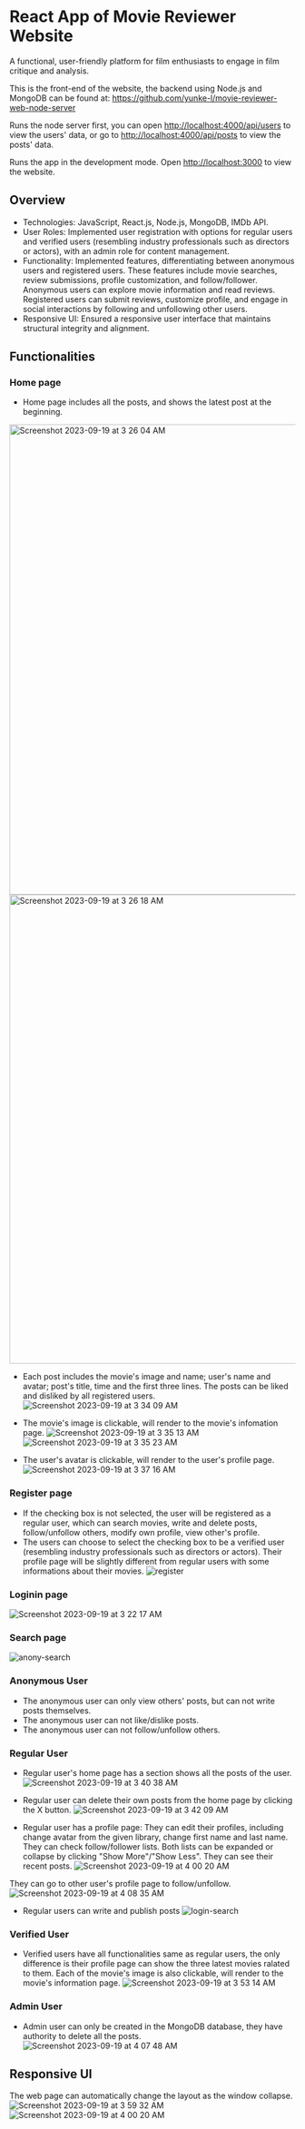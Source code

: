 # React App of Movie Reviewer Website
A functional, user-friendly platform for film enthusiasts to engage in film critique and analysis. 

This is the front-end of the website, the backend using Node.js and MongoDB can be found at: https://github.com/yunke-l/movie-reviewer-web-node-server   
  
Runs the node server first, you can open [http://localhost:4000/api/users](http://localhost:4000/api/users) to view the users' data, or go to [http://localhost:4000/api/posts](http://localhost:4000/api/posts) to view the posts' data. 

Runs the app in the development mode.
Open [http://localhost:3000](http://localhost:3000) to view the website.


## Overview
* Technologies: JavaScript, React.js, Node.js, MongoDB, IMDb API.
* User Roles: Implemented user registration with options for regular users and verified users (resembling industry professionals such as directors or actors), with an admin role for content management.
* Functionality: Implemented features, differentiating between anonymous users and registered users. These features include movie searches, review submissions, profile customization, and follow/follower. Anonymous users can explore movie information and read reviews. Registered users can submit reviews, customize profile, and engage in social interactions by following and unfollowing other users.
* Responsive UI: Ensured a responsive user interface that maintains structural integrity and alignment.

## Functionalities
### Home page
* Home page includes all the posts, and shows the latest post at the beginning. 
<img width="829" alt="Screenshot 2023-09-19 at 3 26 04 AM" src="https://github.com/yunke-l/movie-reviewer-web-react-app/assets/66773247/fd3655ec-c61a-4264-aa8d-298c2371d9b4">
<img width="827" alt="Screenshot 2023-09-19 at 3 26 18 AM" src="https://github.com/yunke-l/movie-reviewer-web-react-app/assets/66773247/313a25e3-4c30-48e8-8076-4e779b1009de">
 
* Each post includes the movie's image and name; user's name and avatar; post's title, time and the first three lines. The posts can be liked and disliked by all registered users.
![Screenshot 2023-09-19 at 3 34 09 AM](https://github.com/yunke-l/movie-reviewer-web-react-app/assets/66773247/00266c08-ea4f-4c0b-99c4-29671719790c)
 
* The movie's image is clickable, will render to the movie's infomation page.
![Screenshot 2023-09-19 at 3 35 13 AM](https://github.com/yunke-l/movie-reviewer-web-react-app/assets/66773247/cdc38711-fdf5-4818-8ef6-1cc5d8f47ff6)
![Screenshot 2023-09-19 at 3 35 23 AM](https://github.com/yunke-l/movie-reviewer-web-react-app/assets/66773247/1aba46e7-ef79-49e5-bc15-933b269bd5fe)
 
* The user's avatar is clickable, will render to the user's profile page.
![Screenshot 2023-09-19 at 3 37 16 AM](https://github.com/yunke-l/movie-reviewer-web-react-app/assets/66773247/cefc420e-3306-4592-8f9d-b00d1c6d4a51)
 

### Register page
* If the checking box is not selected, the user will be registered as a regular user, which can search movies, write and delete posts, follow/unfollow others, modify own profile, view other's profile.
* The users can choose to select the checking box to be a verified user (resembling industry professionals such as directors or actors). Their profile page will be slightly different from regular users with some informations about their movies.
![register](https://github.com/yunke-l/movie-reviewer-web-react-app/assets/66773247/e8ef4b06-d117-4a0b-8dee-508eb4815efd)
 
### Loginin page
![Screenshot 2023-09-19 at 3 22 17 AM](https://github.com/yunke-l/movie-reviewer-web-react-app/assets/66773247/cca41186-5229-4fb3-a158-800aa02dec09)
 
### Search page
![anony-search](https://github.com/yunke-l/movie-reviewer-web-react-app/assets/66773247/f8d36753-a975-4193-aeae-74bf071374e8)
 
### Anonymous User
 * The anonymous user can only view others' posts, but can not write posts themselves.
 * The anonymous user can not like/dislike posts.
 * The anonymous user can not follow/unfollow others.
 
### Regular User
* Regular user's home page has a section shows all the posts of the user. 
![Screenshot 2023-09-19 at 3 40 38 AM](https://github.com/yunke-l/movie-reviewer-web-react-app/assets/66773247/d59cb8db-d314-413b-887d-f20e5c3ad111)

* Regular user can delete their own posts from the home page by clicking the X button.
![Screenshot 2023-09-19 at 3 42 09 AM](https://github.com/yunke-l/movie-reviewer-web-react-app/assets/66773247/25795483-3774-4b5f-97ae-3126f5fdb427)

* Regular user has a profile page:
They can edit their profiles, including change avatar from the given library, change first name and last name.
They can check follow/follower lists. Both lists can be expanded or collapse by clicking "Show More"/"Show Less". 
They can see their recent posts.
![Screenshot 2023-09-19 at 4 00 20 AM](https://github.com/yunke-l/movie-reviewer-web-react-app/assets/66773247/4b68c333-92b7-47df-a240-78970dff09e0)

They can go to other user's profile page to follow/unfollow.
![Screenshot 2023-09-19 at 4 08 35 AM](https://github.com/yunke-l/movie-reviewer-web-react-app/assets/66773247/28438d8d-2842-4787-9b5f-ec84cbd1cfff)

* Regular users can write and publish posts
![login-search](https://github.com/yunke-l/movie-reviewer-web-react-app/assets/66773247/6375438b-ca8f-4bc0-950f-f3bebc8e1f1e)


### Verified User
* Verified users have all functionalities same as regular users, the only difference is their profile page can show the three latest movies ralated to them. Each of the movie's image is also clickable, will render to the movie's information page.
![Screenshot 2023-09-19 at 3 53 14 AM](https://github.com/yunke-l/movie-reviewer-web-react-app/assets/66773247/49fadf42-64c3-4823-a9d9-0dbc9a1cfb4d)

### Admin User
* Admin user can only be created in the MongoDB database, they have authority to delete all the posts.
![Screenshot 2023-09-19 at 4 07 48 AM](https://github.com/yunke-l/movie-reviewer-web-react-app/assets/66773247/23a5c9d4-b632-4f6d-820f-2f110838b86c)


## Responsive UI
The web page can automatically change the layout as the window collapse.
![Screenshot 2023-09-19 at 3 59 32 AM](https://github.com/yunke-l/movie-reviewer-web-react-app/assets/66773247/fcc65bba-0534-4cff-af4c-6c98f344a432)
![Screenshot 2023-09-19 at 4 00 20 AM](https://github.com/yunke-l/movie-reviewer-web-react-app/assets/66773247/d5ba1cac-31f9-4514-ae76-37db4d0796f1)
